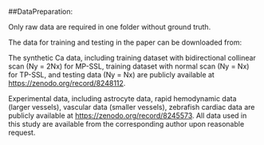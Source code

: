 ##DataPreparation: <br> 

Only raw data are required in one folder without ground truth.

The data for training and testing in the paper can be downloaded from:

The synthetic Ca data, including training dataset with bidirectional collinear scan (Ny = 2Nx) for MP-SSL, training dataset with normal scan (Ny = Nx) for TP-SSL, and testing data (Ny = Nx) are publicly available at https://zenodo.org/record/8248112. 

Experimental data, including astrocyte data, rapid hemodynamic data (larger vessels), vascular data (smaller vessels), zebrafish cardiac data are publicly available at https://zenodo.org/record/8245573. All data used in this study are available from the corresponding author upon reasonable request.
